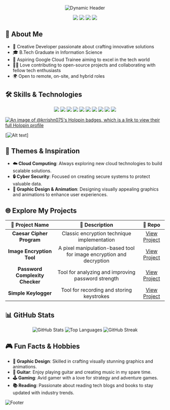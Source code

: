 <p align="center">
  <img src="https://github.com/user-attachments/assets/59232ee3-ca06-49ee-b699-612bad3942d6" alt="Dynamic Header" />
</p>

<p align="center">
  <a href="https://github.com/Krrishn07"><img src="https://img.shields.io/github/followers/username?label=Follow&style=social&color=orange"></a>
  <a href="https://www.linkedin.com/in/bal-kishan-reddy-6360/"><img src="https://img.shields.io/badge/LinkedIn-Connect-orange?style=flat-square&logo=linkedin&logoColor=black"></a>
  <a href="https://twitter.com/MarbalReddy"><img src="https://img.shields.io/twitter/follow/username?style=social&color=orange"></a>
  <a href="mailto:krrishnreddybkr07@gmail.com"><img src="https://img.shields.io/badge/Email-Contact%20Me-orange?style=flat-square&logo=gmail&logoColor=black"></a>
</p>



<h2>🔭 About Me</h2>

- 🌟 Creative Developer passionate about crafting innovative solutions
- 🎓 B.Tech Graduate in Information Science
- 🎯 Aspiring Google Cloud Trainee aiming to excel in the tech world
- 🧑‍💻 Love contributing to open-source projects and collaborating with fellow tech enthusiasts
- 🌍 Open to remote, on-site, and hybrid roles



<h2>🛠️ Skills & Technologies</h2>

<p align="center">
  <img src="https://img.shields.io/badge/-Python-orange?style=flat-square&logo=python&logoColor=black" />
  <img src="https://img.shields.io/badge/-SQL-orange?style=flat-square&logo=postgresql&logoColor=black" />
  <img src="https://img.shields.io/badge/-Linux-orange?style=flat-square&logo=linux&logoColor=black" />
  <img src="https://img.shields.io/badge/-Git-orange?style=flat-square&logo=git&logoColor=black" />
  <img src="https://img.shields.io/badge/-GitHub-orange?style=flat-square&logo=github&logoColor=black" />
  <img src="https://img.shields.io/badge/-Tableau-orange?style=flat-square&logo=tableau&logoColor=black" />
  <img src="https://img.shields.io/badge/-Power%20BI-orange?style=flat-square&logo=power-bi&logoColor=black" />
  <img src="https://img.shields.io/badge/-Google%20Cloud-orange?style=flat-square&logo=google-cloud&logoColor=black" />
  <img src="https://img.shields.io/badge/-Kotlin-orange?style=flat-square&logo=kotlin&logoColor=black" />
  <img src="https://img.shields.io/badge/-English%20Language-orange?style=flat-square&logo=british-airways&logoColor=black" />
</p>

[![An image of @krrishn075's Holopin badges, which is a link to view their full Holopin profile](https://holopin.me/krrishn075)](https://holopin.io/@krrishn075)

[![Alt text](https://www.credly.com/badges/12be925d-deb5-42dd-b9e0-4e9a25cf4da5/public_url)]


<h2>🌈 Themes & Inspiration</h2>

- **☁️ Cloud Computing**: Always exploring new cloud technologies to build scalable solutions.
- **🔒 Cyber Security**: Focused on creating secure systems to protect valuable data.
- **🎨 Graphic Design & Animation**: Designing visually appealing graphics and animations to enhance user experiences.
  


<h2>🌐 Explore My Projects</h2>

| 🚀 Project Name | 🌟 Description | 🔗 Repo |
|:--------------:|:-------------:|:------:|
| **Caesar Cipher Program** | Classic encryption technique implementation | [View Project](https://github.com/Krrishn07/Prasunet_Internship_CS/tree/main/Prasunet_CS_01) |
| **Image Encryption Tool** | A pixel manipulation-based tool for image encryption and decryption | [View Project](https://github.com/Krrishn07/Prasunet_Internship_CS/tree/main/Prasunet_CS_02) |
| **Password Complexity Checker** | Tool for analyzing and improving password strength | [View Project](https://github.com/Krrishn07/Prasunet_Internship_CS/tree/main/Prasunet_CS_03) |
| **Simple Keylogger** | Tool for recording and storing keystrokes | [View Project](https://github.com/Krrishn07/Prasunet_Internship_CS/tree/main/Prasunet_CS_04) |



<h2>📊 GitHub Stats</h2>

<p align="center">
  <img src="https://github-readme-stats.vercel.app/api?username=Krrishn07&show_icons=true&theme=radical" alt="GitHub Stats" />
  <img src="https://github-readme-stats.vercel.app/api/top-langs/?username=Krrishn07&layout=compact&theme=radical" alt="Top Languages" />
  <img src="https://streak-stats.demolab.com?user=Krrishn07&theme=radical" alt="GitHub Streak" />
</p>



<h2>🎮 Fun Facts & Hobbies</h2>

- **🎨 Graphic Design**: Skilled in crafting visually stunning graphics and animations.
- **🎸 Guitar**: Enjoy playing guitar and creating music in my spare time.
- **🕹️ Gaming**: Avid gamer with a love for strategy and adventure games.
- **📚 Reading**: Passionate about reading tech blogs and books to stay updated with industry trends.

![Footer](https://raw.githubusercontent.com/username/username/master/footer.png)
